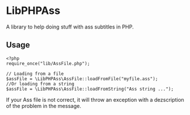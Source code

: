 LibPHPAss
=========

A library to help doing stuff with ass subtitles in PHP.

Usage
-----

    <?php
    require_once("lib/AssFile.php");

    // Loading from a file
    $assFile = \LibPHPAss\AssFile::loadFromFile("myfile.ass");
    //Or loading from a string
    $assFile = \LibPHPAss\AssFile::loadFromString("Ass string ...");

If your Ass file is not correct, it will throw an exception with a dezscription of the problem in the message.